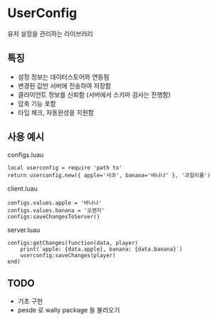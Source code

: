 # UserConfig
유저 설정을 관리하는 라이브러리

## 특징
- 설정 정보는 데이터스토어와 연동됨
- 변경된 값만 서버에 전송하여 저장함
- 클라이언트 정보를 신뢰함 (서버에서 스키마 검사는 진행함)
- 압축 기능 포함
- 타입 체크, 자동완성을 지원함

## 사용 예시
configs.luau
```luau
local userconfig = require 'path to'
return userconfig.new({ apple='사과', banana='바나나' }, '과일이름')
```

client.luau
```luau
configs.values.apple = '바나나'
configs.values.banana = '오렌지'
configs:saveChangesToServer()
```

server.luau
```luau
configs:getChanges(function(data, player)
	print(`apple: {data.apple}, banana: {data.banana}`)
	userconfig:saveChanges(player)
end)
```

## TODO
- 기초 구현
- pesde 로 wally package 들 불러오기